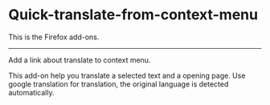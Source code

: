 # Quick-translate-from-context-menu

This is the Firefox add-ons.

------

Add a link about translate to context menu.

This add-on help you translate a selected text and a opening page.
Use google translation for translation, the original language is detected automatically.
